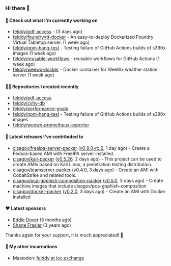 ### Hi there 👋

#### 👷 Check out what I'm currently working on

- [felddy/pdf-access](https://github.com/felddy/pdf-access) -  (3 days ago)
- [felddy/foundryvtt-docker](https://github.com/felddy/foundryvtt-docker) - An easy-to-deploy Dockerized Foundry Virtual Tabletop server. (1 week ago)
- [felddy/npm-hang-test](https://github.com/felddy/npm-hang-test) - Testing failure of GitHub Actions builds of s390x images (1 week ago)
- [felddy/reusable-workflows](https://github.com/felddy/reusable-workflows) - reusable workflows for GitHub Actions (1 week ago)
- [felddy/weewx-docker](https://github.com/felddy/weewx-docker) - Docker container for WeeWx weather station server (1 week ago)

#### 👨‍💻 Repositories I created recently

- [felddy/pdf-access](https://github.com/felddy/pdf-access)
- [felddy/cyhy-db](https://github.com/felddy/cyhy-db)
- [felddy/performance-goals](https://github.com/felddy/performance-goals)
- [felddy/npm-hang-test](https://github.com/felddy/npm-hang-test) - Testing failure of GitHub Actions builds of s390x images
- [felddy/weewx-prometheus-exporter](https://github.com/felddy/weewx-prometheus-exporter)

#### 🚀 Latest releases I've contributed to

- [cisagov/freeipa-server-packer](https://github.com/cisagov/freeipa-server-packer) ([v0.9.0-rc.2](https://github.com/cisagov/freeipa-server-packer/releases/tag/v0.9.0-rc.2), 1 day ago) - Create a Fedora-based AMI with FreeIPA server installed.
- [cisagov/kali-packer](https://github.com/cisagov/kali-packer) ([v0.5.26](https://github.com/cisagov/kali-packer/releases/tag/v0.5.26), 2 days ago) - This project can be used to create AMIs based on Kali Linux, a penetration testing distribution.
- [cisagov/teamserver-packer](https://github.com/cisagov/teamserver-packer) ([v0.4.0](https://github.com/cisagov/teamserver-packer/releases/tag/v0.4.0), 3 days ago) - Create an AMI with CobaltStrike and related tools.
- [cisagov/pca-gophish-composition-packer](https://github.com/cisagov/pca-gophish-composition-packer) ([v0.5.0](https://github.com/cisagov/pca-gophish-composition-packer/releases/tag/v0.5.0), 3 days ago) - Create machine images that include cisagov/pca-gophish-composition
- [cisagov/docker-packer](https://github.com/cisagov/docker-packer) ([v0.2.0](https://github.com/cisagov/docker-packer/releases/tag/v0.2.0), 3 days ago) - Create an AMI with Docker installed

#### ❤️ Latest sponsors
- [Eddie Dover](https://github.com/EddieDover) (5 months ago)
- [Shane Frasier](https://github.com/jsf9k) (3 years ago)

Thanks again for your support, it is much appreciated! 🙏

#### 🐋 My other incarnations
- Mastodon: <a rel="me" href="https://ioc.exchange/@felddy">felddy at ioc.exchange</a>
